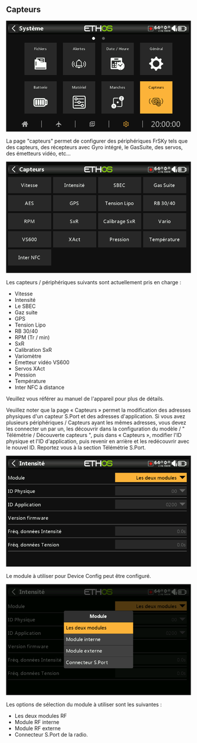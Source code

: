## Capteurs

![Icône Capteurs](../assets/system-icon-devices.png)

La page "capteurs" permet de configurer des périphériques FrSKy tels que des capteurs, des récepteurs avec Gyro intégré, le GasSuite, des servos, des émetteurs vidéo, etc...

![Capteurs](../assets/system-devices.png)

Les capteurs / périphériques suivants sont actuellement pris en charge :

* Vitesse
* Intensité
* Le SBEC
* Gaz suite
* GPS
* Tension Lipo
* RB 30/40
* RPM (Tr / min)
* SxR
* Calibration SxR
* Variomètre
* Émetteur vidéo VS600
* Servos XAct
* Pression
* Température
* Inter NFC à distance

Veuillez vous référer au manuel de l'appareil pour plus de détails.

Veuillez noter que la page « Capteurs » permet la modification des adresses physiques d'un capteur S.Port et des adresses d'application. Si vous avez plusieurs périphériques / Capteurs ayant les mêmes adresses, vous devez les connecter un par un, les découvrir dans la configuration du modèle / " Télémétrie / Découverte capteurs ", puis dans « Capteurs », modifier l'ID physique et l'ID d'application, puis revenir en arrière et les redécouvrir avec le nouvel ID. Reportez vous à la section Télémétrie S.Port.

![Capteur de courant](../assets/system-devices-current.png)

Le module à utiliser pour Device Config peut être configuré.

![Choix du module](../assets/system-devices-module-choice.png)

Les options de sélection du module à utiliser sont les suivantes :

* Les deux modules RF
* Module RF interne
* Module RF externe
* Connecteur S.Port de la radio.

